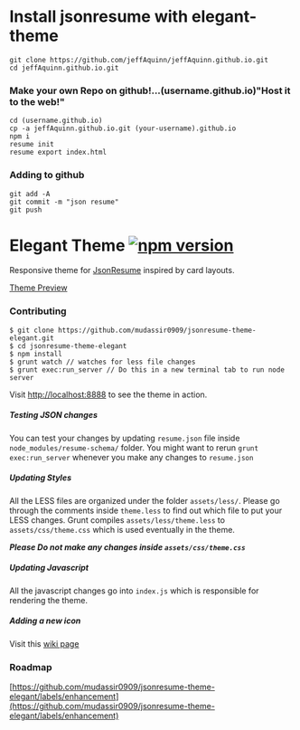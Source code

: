 # Install jsonresume with elegant-theme


```
git clone https://github.com/jeffAquinn/jeffAquinn.github.io.git
cd jeffAquinn.github.io.git
```
### Make your own Repo on github!...(username.github.io)"Host it to the web!"

```
cd (username.github.io)
cp -a jeffAquinn.github.io.git (your-username).github.io 
npm i
resume init
resume export index.html
```

### Adding to github
```
git add -A
git commit -m "json resume"
git push
```



# Elegant Theme [![npm version](https://badge.fury.io/js/jsonresume-theme-elegant.svg)](http://badge.fury.io/js/jsonresume-theme-elegant)



Responsive theme for [JsonResume](https://jsonresume.org/) inspired by card layouts.

[Theme Preview](http://themes.jsonresume.org/elegant)

### Contributing
```
$ git clone https://github.com/mudassir0909/jsonresume-theme-elegant.git
$ cd jsonresume-theme-elegant
$ npm install
$ grunt watch // watches for less file changes
$ grunt exec:run_server // Do this in a new terminal tab to run node server
```
Visit [http://localhost:8888](http://localhost:8888) to see the theme in action.


##### Testing JSON changes
You can test your changes by updating `resume.json` file inside `node_modules/resume-schema/` folder. You might want to rerun `grunt exec:run_server` whenever you make any changes to `resume.json`

##### Updating Styles
All the LESS files are organized under the folder `assets/less/`. Please go through the comments inside `theme.less` to find out which file to put your LESS changes. Grunt compiles `assets/less/theme.less` to `assets/css/theme.css` which is used eventually in the theme.

**_Please Do not make any changes inside `assets/css/theme.css`_**

##### Updating Javascript
All the javascript changes go into `index.js` which is responsible for rendering the theme.

##### Adding a new icon
Visit this [wiki page](https://github.com/mudassir0909/jsonresume-theme-elegant/wiki/Adding-a-new-icon)

### Roadmap

[https://github.com/mudassir0909/jsonresume-theme-elegant/labels/enhancement](https://github.com/mudassir0909/jsonresume-theme-elegant/labels/enhancement)

